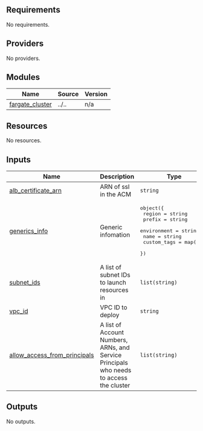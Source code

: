 <!-- BEGIN_TF_DOCS -->
## Requirements

No requirements.

## Providers

No providers.

## Modules

| Name | Source | Version |
|------|--------|---------|
| <a name="module_fargate_cluster"></a> [fargate\_cluster](#module\_fargate\_cluster) | ../.. | n/a |

## Resources

No resources.

## Inputs

| Name | Description | Type | Default | Required |
|------|-------------|------|---------|:--------:|
| <a name="input_alb_certificate_arn"></a> [alb\_certificate\_arn](#input\_alb\_certificate\_arn) | ARN of ssl in the ACM | `string` | n/a | yes |
| <a name="input_generics_info"></a> [generics\_info](#input\_generics\_info) | Generic infomation | <pre>object({<br>    region      = string<br>    prefix      = string<br>    environment = string<br>    name        = string<br>    custom_tags = map(any)<br>  })</pre> | n/a | yes |
| <a name="input_subnet_ids"></a> [subnet\_ids](#input\_subnet\_ids) | A list of subnet IDs to launch resources in | `list(string)` | n/a | yes |
| <a name="input_vpc_id"></a> [vpc\_id](#input\_vpc\_id) | VPC ID to deploy | `string` | n/a | yes |
| <a name="input_allow_access_from_principals"></a> [allow\_access\_from\_principals](#input\_allow\_access\_from\_principals) | A list of Account Numbers, ARNs, and Service Principals who needs to access the cluster | `list(string)` | `[]` | no |

## Outputs

No outputs.
<!-- END_TF_DOCS -->